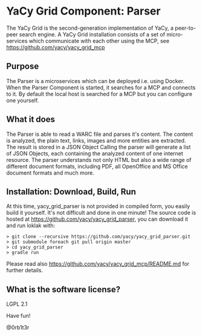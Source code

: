 # YaCy Grid Component: Parser

The YaCy Grid is the second-generation implementation of YaCy, a peer-to-peer search engine.
A YaCy Grid installation consists of a set of micro-services which communicate with each other
using the MCP, see https://github.com/yacy/yacy_grid_mcp

## Purpose

The Parser is a microservices which can be deployed i.e. using Docker. When the Parser Component
is started, it searches for a MCP and connects to it. By default the local host is searched for a
MCP but you can configure one yourself.

## What it does

The Parser is able to read a WARC file and parses it's content. The content is analyzed,
the plain text, links, images and more entities are extracted. The result is stored in a JSON Object
Calling the parser will generate a list of JSON Objects, each containing the analyzed content
of one internet resource.
The parser understands not only HTML but also a wide range of different document formats, including PDF,
all OpenOffice and MS Office document formats and much more.


## Installation: Download, Build, Run
At this time, yacy_grid_parser is not provided in compiled form, you easily build it yourself. It's not difficult and done in one minute! The source code is hosted at https://github.com/yacy/yacy_grid_parser, you can download it and run loklak with:

    > git clone --recursive https://github.com/yacy/yacy_grid_parser.git
    > git submodule foreach git pull origin master
    > cd yacy_grid_parser
    > gradle run

Please read also https://github.com/yacy/yacy_grid_mcp/README.md for further details.

## What is the software license?
LGPL 2.1

Have fun!

@0rb1t3r
